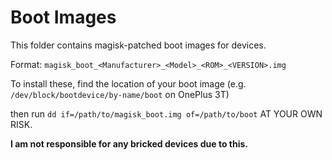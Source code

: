 # Boot Images

This folder contains magisk-patched boot images for devices.

Format: `magisk_boot_<Manufacturer>_<Model>_<ROM>_<VERSION>.img`

To install these, find the location of your boot image (e.g. `/dev/block/bootdevice/by-name/boot` on OnePlus 3T)

then run `dd if=/path/to/magisk_boot.img of=/path/to/boot` AT YOUR OWN RISK.

**I am not responsible for any bricked devices due to this.**
